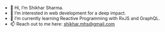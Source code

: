 - 👋 Hi, I’m Shikhar Sharma.
- 👀 I’m interested in web development for a deep impact.
- 🌱 I’m currently learning Reactive Programming with RxJS and GraphQL.
- 📫 Reach out to me here: shikhar.mhs@gmail.com

<!---
shikhar-dev-proj/shikhar-dev-proj is a ✨ special ✨ repository because its `README.md` (this file) appears on your GitHub profile.
You can click the Preview link to take a look at your changes.
--->
